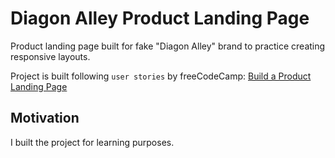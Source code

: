 # Diagon Alley Product Landing Page
Product landing page built for fake "Diagon Alley" brand to practice creating responsive layouts.

Project is built following `user stories` by freeCodeCamp: [Build a Product Landing Page](https://www.freecodecamp.org/learn/responsive-web-design/responsive-web-design-projects/build-a-product-landing-page)

## Motivation
I built the project for learning purposes.
